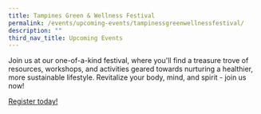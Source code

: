 ```yaml
---
title: Tampines Green & Wellness Festival
permalink: /events/upcoming-events/tampinessgreenwellnessfestival/
description: ""
third_nav_title: Upcoming Events
---
```

Join us at our one-of-a-kind festival, where you'll find a treasure trove of resources, workshops, and activities geared towards nurturing a healthier, more sustainable lifestyle. Revitalize your body, mind, and spirit - join us now!

[Register today!](go.gov.sg/tampgwfestival)